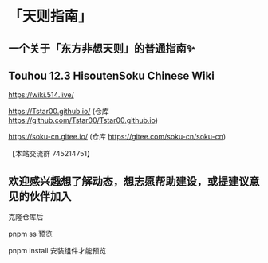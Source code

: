 # 「天则指南」
## 一个关于「东方非想天则」的普通指南✨
## Touhou 12.3 HisoutenSoku Chinese Wiki

https://wiki.514.live/

https://Tstar00.github.io/ (仓库 https://github.com/Tstar00/Tstar00.github.io)

https://soku-cn.gitee.io/ (仓库 https://gitee.com/soku-cn/soku-cn)

【本站交流群 745214751】

欢迎感兴趣想了解动态，想志愿帮助建设，或提建议意见的伙伴加入
---------------------------------------------------------

克隆仓库后

pnpm ss 预览

pnpm install 安装组件才能预览
